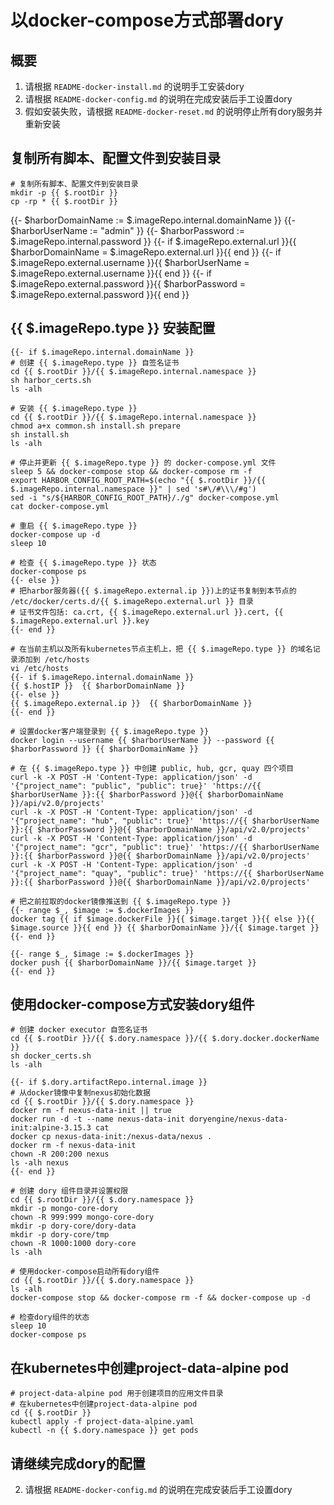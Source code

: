 # 以docker-compose方式部署dory

## 概要

1. 请根据 `README-docker-install.md` 的说明手工安装dory
2. 请根据 `README-docker-config.md` 的说明在完成安装后手工设置dory
3. 假如安装失败，请根据 `README-docker-reset.md` 的说明停止所有dory服务并重新安装

## 复制所有脚本、配置文件到安装目录

```shell script
# 复制所有脚本、配置文件到安装目录
mkdir -p {{ $.rootDir }}
cp -rp * {{ $.rootDir }}
```

{{- $harborDomainName := $.imageRepo.internal.domainName }}
{{- $harborUserName := "admin" }}
{{- $harborPassword := $.imageRepo.internal.password }}
{{- if $.imageRepo.external.url }}{{ $harborDomainName = $.imageRepo.external.url }}{{ end }}
{{- if $.imageRepo.external.username }}{{ $harborUserName = $.imageRepo.external.username }}{{ end }}
{{- if $.imageRepo.external.password }}{{ $harborPassword = $.imageRepo.external.password }}{{ end }}

## {{ $.imageRepo.type }} 安装配置

```shell script
{{- if $.imageRepo.internal.domainName }}
# 创建 {{ $.imageRepo.type }} 自签名证书
cd {{ $.rootDir }}/{{ $.imageRepo.internal.namespace }}
sh harbor_certs.sh
ls -alh

# 安装 {{ $.imageRepo.type }}
cd {{ $.rootDir }}/{{ $.imageRepo.internal.namespace }}
chmod a+x common.sh install.sh prepare
sh install.sh
ls -alh

# 停止并更新 {{ $.imageRepo.type }} 的 docker-compose.yml 文件
sleep 5 && docker-compose stop && docker-compose rm -f
export HARBOR_CONFIG_ROOT_PATH=$(echo "{{ $.rootDir }}/{{ $.imageRepo.internal.namespace }}" | sed 's#\/#\\\/#g')
sed -i "s/${HARBOR_CONFIG_ROOT_PATH}/./g" docker-compose.yml
cat docker-compose.yml

# 重启 {{ $.imageRepo.type }}
docker-compose up -d
sleep 10

# 检查 {{ $.imageRepo.type }} 状态
docker-compose ps
{{- else }}
# 把harbor服务器({{ $.imageRepo.external.ip }})上的证书复制到本节点的 /etc/docker/certs.d/{{ $.imageRepo.external.url }} 目录
# 证书文件包括: ca.crt, {{ $.imageRepo.external.url }}.cert, {{ $.imageRepo.external.url }}.key
{{- end }}

# 在当前主机以及所有kubernetes节点主机上，把 {{ $.imageRepo.type }} 的域名记录添加到 /etc/hosts
vi /etc/hosts
{{- if $.imageRepo.internal.domainName }}
{{ $.hostIP }}  {{ $harborDomainName }}
{{- else }}
{{ $.imageRepo.external.ip }}  {{ $harborDomainName }}
{{- end }}

# 设置docker客户端登录到 {{ $.imageRepo.type }}
docker login --username {{ $harborUserName }} --password {{ $harborPassword }} {{ $harborDomainName }}

# 在 {{ $.imageRepo.type }} 中创建 public, hub, gcr, quay 四个项目
curl -k -X POST -H 'Content-Type: application/json' -d '{"project_name": "public", "public": true}' 'https://{{ $harborUserName }}:{{ $harborPassword }}@{{ $harborDomainName }}/api/v2.0/projects'
curl -k -X POST -H 'Content-Type: application/json' -d '{"project_name": "hub", "public": true}' 'https://{{ $harborUserName }}:{{ $harborPassword }}@{{ $harborDomainName }}/api/v2.0/projects'
curl -k -X POST -H 'Content-Type: application/json' -d '{"project_name": "gcr", "public": true}' 'https://{{ $harborUserName }}:{{ $harborPassword }}@{{ $harborDomainName }}/api/v2.0/projects'
curl -k -X POST -H 'Content-Type: application/json' -d '{"project_name": "quay", "public": true}' 'https://{{ $harborUserName }}:{{ $harborPassword }}@{{ $harborDomainName }}/api/v2.0/projects'

# 把之前拉取的docker镜像推送到 {{ $.imageRepo.type }}
{{- range $_, $image := $.dockerImages }}
docker tag {{ if $image.dockerFile }}{{ $image.target }}{{ else }}{{ $image.source }}{{ end }} {{ $harborDomainName }}/{{ $image.target }}
{{- end }}

{{- range $_, $image := $.dockerImages }}
docker push {{ $harborDomainName }}/{{ $image.target }}
{{- end }}
```

## 使用docker-compose方式安装dory组件

```shell script
# 创建 docker executor 自签名证书
cd {{ $.rootDir }}/{{ $.dory.namespace }}/{{ $.dory.docker.dockerName }}
sh docker_certs.sh
ls -alh

{{- if $.dory.artifactRepo.internal.image }}
# 从docker镜像中复制nexus初始化数据
cd {{ $.rootDir }}/{{ $.dory.namespace }}
docker rm -f nexus-data-init || true
docker run -d -t --name nexus-data-init doryengine/nexus-data-init:alpine-3.15.3 cat
docker cp nexus-data-init:/nexus-data/nexus .
docker rm -f nexus-data-init
chown -R 200:200 nexus
ls -alh nexus
{{- end }}

# 创建 dory 组件目录并设置权限
cd {{ $.rootDir }}/{{ $.dory.namespace }}
mkdir -p mongo-core-dory
chown -R 999:999 mongo-core-dory
mkdir -p dory-core/dory-data
mkdir -p dory-core/tmp
chown -R 1000:1000 dory-core
ls -alh

# 使用docker-compose启动所有dory组件
cd {{ $.rootDir }}/{{ $.dory.namespace }}
ls -alh
docker-compose stop && docker-compose rm -f && docker-compose up -d

# 检查dory组件的状态
sleep 10
docker-compose ps
```

## 在kubernetes中创建project-data-alpine pod

```shell script
# project-data-alpine pod 用于创建项目的应用文件目录
# 在kubernetes中创建project-data-alpine pod
cd {{ $.rootDir }}
kubectl apply -f project-data-alpine.yaml
kubectl -n {{ $.dory.namespace }} get pods
```

## 请继续完成dory的配置

2. 请根据 `README-docker-config.md` 的说明在完成安装后手工设置dory
